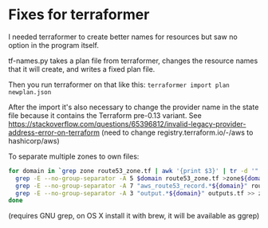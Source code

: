 # Fixes for terraformer

I needed terraformer to create better names for resources but saw no option in the program itself.

tf-names.py takes a plan file from terraformer, changes the resource names that it will create, and
 writes a fixed plan file.

Then you run terraformer on that like this: `terraformer import plan newplan.json`


After the import it's also necessary to change the provider name in the state file because it
contains the Terraform pre-0.13 variant.
See https://stackoverflow.com/questions/65396812/invalid-legacy-provider-address-error-on-terraform
(need to change registry.terraform.io/-/aws to hashicorp/aws)


To separate multiple zones to own files:

```sh
for domain in `grep zone route53_zone.tf | awk '{print $3}' | tr -d '"' ` ; do
  grep -E --no-group-separator -A 5 $domain route53_zone.tf >zone${domain}.tf
  grep -E --no-group-separator -A 7 "aws_route53_record.*${domain}" route53_record.tf >> zone${domain}.tf
  grep -E --no-group-separator -A 3 "output.*${domain}" outputs.tf >> zone${domain}.tf
done
```

(requires GNU grep, on OS X install it with brew, it will be available as ggrep)

